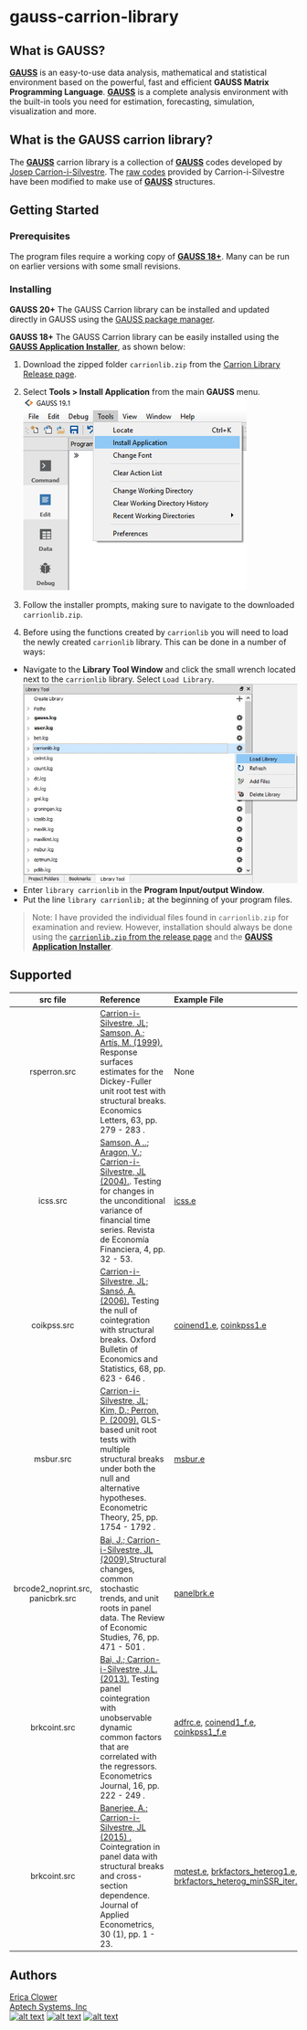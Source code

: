 # gauss-carrion-library

## What is GAUSS?
[**GAUSS**](www.aptech.com) is an easy-to-use data analysis, mathematical and statistical environment based on the powerful, fast and efficient **GAUSS Matrix Programming Language**. [**GAUSS**](www.aptech.com) is a complete analysis environment with the built-in tools you need for estimation, forecasting, simulation, visualization and more.

## What is the GAUSS carrion library?
The [**GAUSS**](www.aptech.com) carrion library is a collection of [**GAUSS**](www.aptech.com) codes developed by [Josep Carrion-i-Silvestre](https://webgrec.ub.edu/webpages/personal/ang/000698_carrion.ub.edu.html). The [raw codes](https://webgrec.ub.edu/webpages/personal/ang/000698_carrion.ub.edu.html) provided by Carrion-i-Silvestre have been modified to make use of [**GAUSS**](www.aptech.com) structures.

## Getting Started
### Prerequisites
The program files require a working copy of [**GAUSS 18+**](www.aptech.com). Many can be run on earlier versions with some small revisions.

### Installing
**GAUSS 20+**
The GAUSS Carrion library can be installed and updated directly in GAUSS using the [GAUSS package manager](https://www.aptech.com/blog/gauss-package-manager-basics/).

**GAUSS 18+**
The GAUSS Carrion library can be easily installed using the [**GAUSS Application Installer**](https://www.aptech.com/support/installation/using-the-applications-installer-wizard/), as shown below:

1. Download the zipped folder `carrionlib.zip` from the [Carrion Library Release page](https://github.com/aptech/gauss-carrion-library/releases).
2. Select **Tools > Install Application** from the main **GAUSS** menu.  
![install wizard](images/install_application.png)  

3. Follow the installer prompts, making sure to navigate to the downloaded `carrionlib.zip`.
4. Before using the functions created by `carrionlib` you will need to load the newly created `carrionlib` library. This can be done in a number of ways:
  *   Navigate to the **Library Tool Window** and click the small wrench located next to the `carrionlib` library. Select `Load Library`.  
  ![load library](images/load_carrionlib.jpg)
  *  Enter `library carrionlib` in the **Program Input/output Window**.
  *  Put the line `library carrionlib;` at the beginning of your program files.

>Note: I have provided the individual files found in `carrionlib.zip` for examination and review. However, installation should always be done using the [`carrionlib.zip` from the release page](https://github.com/aptech/gauss-carrion-library/releases) and the [**GAUSS Application Installer**](https://www.aptech.com/support/installation/using-the-applications-installer-wizard/).

## Supported

|src file| Reference| Example File | Procedures |
|:------:|:---------|:-------------|:-------------|
|rsperron.src| [Carrion-i-Silvestre, JL; Samson, A.; Artís, M. (1999).](https://www.sciencedirect.com/science/article/abs/pii/S0165176599000440) Response surfaces estimates for the Dickey-Fuller unit root test with structural breaks. Economics Letters, 63, pp. 279 - 283 .| None | `coint`, `valors`|
|icss.src| [Samson, A ..; Aragon, V.; Carrion-i-Silvestre, JL (2004).](https://core.ac.uk/download/pdf/6509165.pdf). Testing for changes in the unconditional variance of financial time series. Revista de Economía Financiera, 4, pp. 32 - 53.| [icss.e](examples/icss.e) | `icss` |
|coikpss.src| [Carrion-i-Silvestre, JL; Sansó, A. (2006).](https://onlinelibrary.wiley.com/doi/abs/10.1111/j.1468-0084.2006.00180.x) Testing the null of cointegration with structural breaks. Oxford Bulletin of Economics and Statistics, 68, pp. 623 - 646 . | [coinend1.e](examples/coinend1.e), [coinkpss1.e](examples/coinkpss1.e)| `coint`, `valors`|
|msbur.src| [Carrion-i-Silvestre, JL; Kim, D.; Perron, P. (2009).](https://www.cambridge.org/core/journals/econometric-theory/article/glsbased-unit-root-tests-with-multiple-structural-breaks-under-both-the-null-and-the-alternative-hypotheses/9159BB7FBC1E1D0A6AE25C827A9CDB18) GLS-based unit root tests with multiple structural breaks under both the null and alternative hypotheses. Econometric Theory, 25, pp. 1754 - 1792 .| [msbur.e](examples/msbur.e)| `panelbreak`|
|brcode2_noprint.src, panicbrk.src| [Bai, J.; Carrion-i-Silvestre, JL (2009).](https://www.jstor.org/stable/40247611?seq=1)Structural changes, common stochastic trends, and unit roots in panel data. The Review of Economic Studies, 76, pp. 471 - 501 .| [panelbrk.e](examples/panelbrk.e)| `msbur_gls`|
|brkcoint.src| [Bai, J.; Carrion-i-Silvestre, J.L. (2013).](https://academic.oup.com/ectj/article-abstract/16/2/222/5060519?redirectedFrom=PDF) Testing panel cointegration with unobservable dynamic common factors that are correlated with the regressors. Econometrics Journal, 16, pp. 222 - 249 . | [adfrc.e](examples/adfrc.e), [coinend1_f.e](examples/coinend1_f.e), [coinkpss1_f.e](examples/coinkpss1_f.e)  | `coint`|
|brkcoint.src| [Banerjee, A.; Carrion-i-Silvestre, JL (2015) .](https://www.ecb.europa.eu/pub/pdf/scpwps/ecbwp591.pdf) Cointegration in panel data with structural breaks and cross-section dependence. Journal of Applied Econometrics, 30 (1), pp. 1 - 23. | [mqtest.e](examples/mqtest.e), [brkfactors_heterog1.e](examples/brkfactors_heterog1.e), [brkfactors_heterog_minSSR_iter.e](examples/brkfactors_heterog_minSSR_iter.e)  | `factcoint_iter`, `MQ_test`|

## Authors
[Erica Clower](mailto:erica@aptech.com)  
[Aptech Systems, Inc](https://www.aptech.com/)  
[![alt text][1.1]][1]
[![alt text][2.1]][2]
[![alt text][3.1]][3]

<!-- links to social media icons -->
[1.1]: https://www.aptech.com/wp-content/uploads/2019/02/fb.png (Visit Aptech Facebook)
[2.1]: https://www.aptech.com/wp-content/uploads/2019/02/gh.png (Aptech Github)
[3.1]: https://www.aptech.com/wp-content/uploads/2019/02/li.png (Find us on LinkedIn)

<!-- links to your social media accounts -->
[1]: https://www.facebook.com/GAUSSAptech/
[2]: https://github.com/aptech
[3]: https://linkedin.com/in/ericaclower
<!-- Please don't remove this: Grab your social icons from https://github.com/carlsednaoui/gitsocial -->
